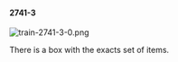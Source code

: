 #### 2741-3
![train-2741-3-0.png](https://github.com/lil-lab/nlvr/raw/master/nlvr/train/images/31/train-2741-3-0.png "train-2741-3-0.png")

There is a box with the exacts set of items.